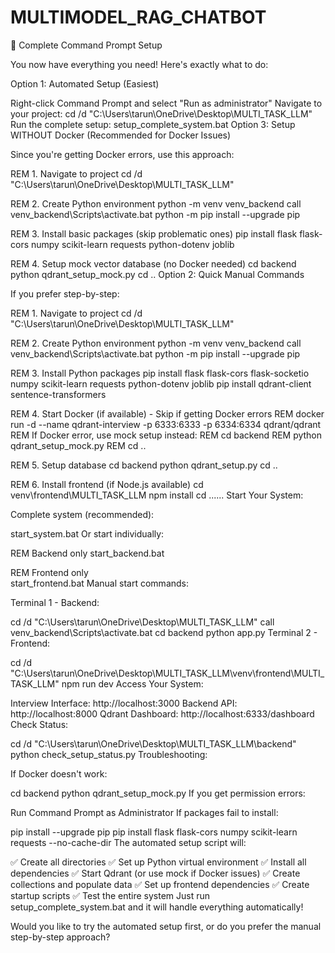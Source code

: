 # MULTIMODEL_RAG_CHATBOT
🚀 Complete Command Prompt Setup

You now have everything you need! Here's exactly what to do:

Option 1: Automated Setup (Easiest)

Right-click Command Prompt and select "Run as administrator"
Navigate to your project:
cd /d "C:\Users\tarun\OneDrive\Desktop\MULTI_TASK_LLM"
Run the complete setup:
setup_complete_system.bat
Option 3: Setup WITHOUT Docker (Recommended for Docker Issues)

Since you're getting Docker errors, use this approach:

REM 1. Navigate to project
cd /d "C:\Users\tarun\OneDrive\Desktop\MULTI_TASK_LLM"

REM 2. Create Python environment
python -m venv venv_backend
call venv_backend\Scripts\activate.bat
python -m pip install --upgrade pip

REM 3. Install basic packages (skip problematic ones)
pip install flask flask-cors numpy scikit-learn requests python-dotenv joblib

REM 4. Setup mock vector database (no Docker needed)
cd backend
python qdrant_setup_mock.py
cd ..
Option 2: Quick Manual Commands

If you prefer step-by-step:

REM 1. Navigate to project
cd /d "C:\Users\tarun\OneDrive\Desktop\MULTI_TASK_LLM"

REM 2. Create Python environment
python -m venv venv_backend
call venv_backend\Scripts\activate.bat
python -m pip install --upgrade pip

REM 3. Install Python packages
pip install flask flask-cors flask-socketio numpy scikit-learn requests python-dotenv joblib
pip install qdrant-client sentence-transformers

REM 4. Start Docker (if available) - Skip if getting Docker errors
REM docker run -d --name qdrant-interview -p 6333:6333 -p 6334:6334 qdrant/qdrant
REM If Docker error, use mock setup instead:
REM cd backend
REM python qdrant_setup_mock.py
REM cd ..

REM 5. Setup database
cd backend
python qdrant_setup.py
cd ..

REM 6. Install frontend (if Node.js available)
cd venv\frontend\MULTI_TASK_LLM
npm install
cd ..\..\..
Start Your System:

Complete system (recommended):

start_system.bat
Or start individually:

REM Backend only
start_backend.bat

REM Frontend only  
start_frontend.bat
Manual start commands:

Terminal 1 - Backend:

cd /d "C:\Users\tarun\OneDrive\Desktop\MULTI_TASK_LLM"
call venv_backend\Scripts\activate.bat
cd backend
python app.py
Terminal 2 - Frontend:

cd /d "C:\Users\tarun\OneDrive\Desktop\MULTI_TASK_LLM\venv\frontend\MULTI_TASK_LLM"
npm run dev
Access Your System:

Interview Interface: http://localhost:3000
Backend API: http://localhost:8000
Qdrant Dashboard: http://localhost:6333/dashboard
Check Status:

cd /d "C:\Users\tarun\OneDrive\Desktop\MULTI_TASK_LLM\backend"
python check_setup_status.py
Troubleshooting:

If Docker doesn't work:

cd backend
python qdrant_setup_mock.py
If you get permission errors:

Run Command Prompt as Administrator
If packages fail to install:

pip install --upgrade pip
pip install flask flask-cors numpy scikit-learn requests --no-cache-dir
The automated setup script will:

✅ Create all directories
✅ Set up Python virtual environment
✅ Install all dependencies
✅ Start Qdrant (or use mock if Docker issues)
✅ Create collections and populate data
✅ Set up frontend dependencies
✅ Create startup scripts
✅ Test the entire system
Just run setup_complete_system.bat and it will handle everything automatically!

Would you like to try the automated setup first, or do you prefer the manual step-by-step approach?